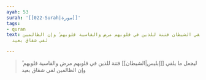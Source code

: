 ```yaml
---
ayah: 53
surah: '[[022-Surah|سورة]]'
tags:
- quran
text: ليجعل ما يلقي الشيطان فتنة للذين في قلوبهم مرض والقاسية قلوبهم ۗ وإن الظالمين
  لفي شقاق بعيد

---
```

> ليجعل ما يلقي [[إبليس|الشيطان]] فتنة للذين في قلوبهم مرض والقاسية قلوبهم ۗ وإن الظالمين لفي شقاق بعيد
